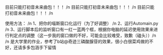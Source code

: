 目前只能打初音未来曲包！！！ /n
目前只能打初音未来曲包！！！ /n
目前只能打初音未来曲包！！！ /n

使用方法： /n
1、把你的喵斯窗口化运行（为了好调整） /n
2、运行Automain.py /n
3、运行脚本后的监听窗口有一红一蓝两个框，根据你电脑的延迟使用效果来进行判定点的调整（这一步我的窗口做的不好，可能会比较难受，致歉（磕头））/n
/n
是大学里的作业，参考了b站@奇迹三磷酸腺苷的效果，很小白很菜鸡做的不好，还请多多包涵手下留情
